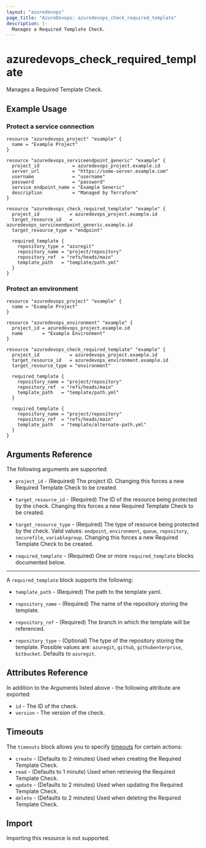 ```yaml
---
layout: "azuredevops"
page_title: "AzureDevops: azuredevops_check_required_template"
description: |-
  Manages a Required Template Check.
---
```


# azuredevops_check_required_template

Manages a Required Template Check.

## Example Usage

### Protect a service connection

```hcl
resource "azuredevops_project" "example" {
  name = "Example Project"
}

resource "azuredevops_serviceendpoint_generic" "example" {
  project_id            = azuredevops_project.example.id
  server_url            = "https://some-server.example.com"
  username              = "username"
  password              = "password"
  service_endpoint_name = "Example Generic"
  description           = "Managed by Terraform"
}

resource "azuredevops_check_required_template" "example" {
  project_id           = azuredevops_project.example.id
  target_resource_id   = azuredevops_serviceendpoint_generic.example.id
  target_resource_type = "endpoint"

  required_template {
    repository_type = "azuregit"
    repository_name = "project/repository"
    repository_ref  = "refs/heads/main"
    template_path   = "template/path.yml"
  }
}
```

### Protect an environment

```hcl
resource "azuredevops_project" "example" {
  name = "Example Project"
}

resource "azuredevops_environment" "example" {
  project_id = azuredevops_project.example.id
  name       = "Example Environment"
}

resource "azuredevops_check_required_template" "example" {
  project_id           = azuredevops_project.example.id
  target_resource_id   = azuredevops_environment.example.id
  target_resource_type = "environment"

  required_template {
    repository_name = "project/repository"
    repository_ref  = "refs/heads/main"
    template_path   = "template/path.yml"
  }

  required_template {
    repository_name = "project/repository"
    repository_ref  = "refs/heads/main"
    template_path   = "template/alternate-path.yml"
  }
}
```

## Arguments Reference

The following arguments are supported:

* `project_id` - (Required) The project ID. Changing this forces a new Required Template Check to be created.

* `target_resource_id` - (Required) The ID of the resource being protected by the check. Changing this forces a new Required Template Check to be created.

* `target_resource_type` - (Required) The type of resource being protected by the check. Valid values: `endpoint`, `environment`, `queue`, `repository`, `securefile`, `variablegroup`. Changing this forces a new Required Template Check to be created.

* `required_template` - (Required) One or more `required_template` blocks documented below.

---

A `required_template` block supports the following:

* `template_path` - (Required) The path to the template yaml.

* `repository_name` - (Required) The name of the repository storing the template.

* `repository_ref` - (Required) The branch in which the template will be referenced.

* `repository_type` - (Optional) The type of the repository storing the template. Possible values are: `azuregit`, `github`, `githubenterprise`, `bitbucket`. Defaults to `azuregit`.

## Attributes Reference

In addition to the Arguments listed above - the following attribute are exported:

* `id` - The ID of the check.
* `version` - The version of the check.

## Timeouts

The `timeouts` block allows you to specify [timeouts](https://developer.hashicorp.com/terraform/language/resources/syntax#operation-timeout) for certain actions:

* `create` - (Defaults to 2 minutes) Used when creating the Required Template Check.
* `read` - (Defaults to 1 minute) Used when retrieving the Required Template Check.
* `update` - (Defaults to 2 minutes) Used when updating the Required Template Check.
* `delete` - (Defaults to 2 minutes) Used when deleting the Required Template Check.

## Import

Importing this resource is not supported.
